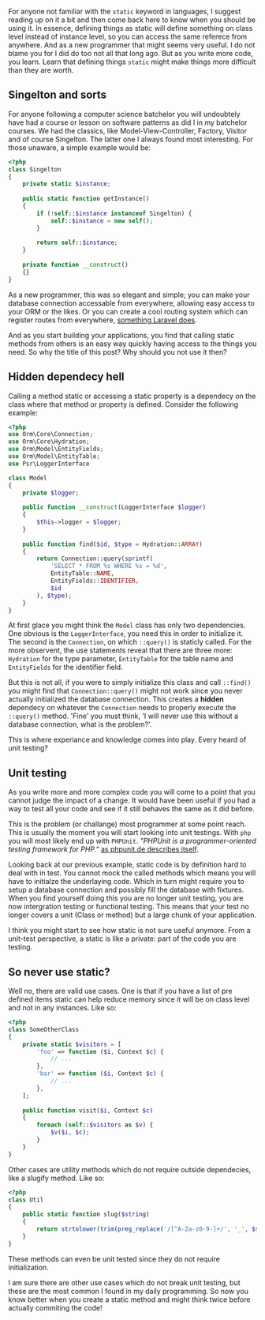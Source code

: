 For anyone not familiar with the `static` keyword in languages, I suggest reading up on it a bit and then come back here to know when you should be using it. In essence, defining things as static will define something on class level instead of instance level, so you can access the same referece from anywhere. And as a new programmer that might seems very useful. I do not blame you for I did do too not all that long ago. But as you write more code, you learn. Learn that defining things `static` might make things more difficult than they are worth.

## Singelton and sorts
For anyone following a computer science batchelor you will undoubtely have had a course or lesson on software patterns as did I in my batchelor courses. We had the classics, like Model-View-Controller, Factory, Visitor and of course Singelton. The latter one I always found most interesting. For those unaware, a simple example would be:
```php
<?php
class Singelton
{
    private static $instance;
    
    public static function getInstance()
    {
        if (!self::$instance instanceof Singelton) {
            self::$instance = new self();
        }
        
        return self::$instance;
    }
    
    private function __construct()
    {}
}
```
As a new programmer, this was so elegant and simple; you can make your database connection accessable from everywhere, allowing easy access to your ORM or the likes. Or you can create a cool routing system which can register routes from everywhere, [something Laravel does][laravel-quickstart].

And as you start building your applications, you find that calling static methods from others is an easy way quickly having access to the things you need. So why the title of this post? Why should you not use it then?

## Hidden dependecy hell
Calling a method static or accessing a static property is a dependecy on the class where that method or property is defined. Consider the following example:
```php
<?php
use Orm\Core\Connection;
use Orm\Core\Hydration;
use Orm\Model\EntityFields;
use Orm\Model\EntityTable;
use Psr\LoggerInterface

class Model
{
    private $logger;
	
	public function __construct(LoggerInterface $logger)
    {
		$this->logger = $logger;
	}
	
	public function find($id, $type = Hydration::ARRAY)
	{
		return Connection::query(sprintf(
			'SELECT * FROM %s WHERE %s = %d',
			EntityTable::NAME,
			EntityFields::IDENTIFIER,
			$id
		), $type);
	}
}
```
At first glace you might think the `Model` class has only two dependencies. One obvious is the `LoggerInterface`, you need this in order to initialize it. The second is the `Connection`, on which `::query()` is staticly called. For the more observent, the use statements reveal that there are three more: `Hydration` for the type parameter, `EntityTable` for the table name and `EntityFields` for the identifier field.

But this is not all, if you were to simply initialize this class and call `::find()` you might find that `Connection::query()` might not work since you never actually initialized the database connection. This creates a __hidden__ dependecy on whatever the `Connection` needs to properly execute the `::query()` method. 'Fine' you must think, 'I will never use this without a database connection, what is the problem?'.

This is where experiance and knowledge comes into play. Every heard of unit testing?

## Unit testing
As you write more and more complex code you will come to a point that you cannot judge the impact of a change. It would have been useful if you had a way to test all your code and see if it still behaves the same as it did before.

This is the problem (or challange) most programmer at some point reach. This is usually the moment you will start looking into unit testings. With `php` you will most likely end up with `PHPUnit`. _"PHPUnit is a programmer-oriented testing framework for PHP."_ [as phpunit.de describes itself][phpunit].

Looking back at our previous example, static code is by definition hard to deal with in test. You cannot mock the called methods which means you will have to initialze the underlaying code. Which in turn might require you to setup a database connection and possibly fill the database with fixtures. When you find yourself doing this you are no longer unit testing, you are now intergration testing or functional testing. This means that your test no longer covers a unit (Class or method) but a large chunk of your application.

I think you might start to see how static is not sure useful anymore. From a unit-test perspective, a static is like a private: part of the code you are testing.

## So never use static?
Well no, there are valid use cases. One is that if you have a list of pre defined items static can help reduce memory since it will be on class level and not in any instances. Like so:
```php
<?php
class SomeOtherClass
{
    private static $visitors = [
		'foo' => function ($i, Context $c) {
			// ...
		},
		'bar' => function ($i, Context $c) {
			// ...
		},
	];
	
	public function visit($i, Context $c)
	{
		foreach (self::$visitors as $v) {
			$v($i, $c);
		}
	}
}
```

Other cases are utility methods which do not require outside dependecies, like a slugify method. Like so:
```php
<?php
class Util
{
	public static function slug($string)
	{
		return strtolower(trim(preg_replace('/[^A-Za-z0-9-]+/', '_', $string)));
	}
}
```

These methods can even be unit tested since they do not require initialization.

I am sure there are other use cases which do not break unit testing, but these are the most common I found in my daily programming. So now you know better when you create a static method and might think twice before actually commiting the code!

[laravel-quickstart]: https://laravel.com/docs/5.2/quickstart
[phpunit]: https://phpunit.de/
